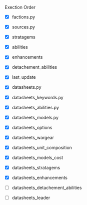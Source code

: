 Exection Order

- [x] factions.py
- [x] sources.py
- [x] stratagems
- [x] abilities
- [x] enhancements
- [x] detachement_abilities
- [x] last_update

- [x] datasheets.py
- [x] datasheets_keywords.py
- [x] datasheets_abilities.py
- [x] datasheets_models.py
- [x] datasheets_options
- [x] datasheets_wargear
- [x] datasheets_unit_composition
- [x] datasheets_models_cost
- [x] datasheets_stratagems
- [x] datasheets_enhancements
- [ ] datasheets_detachement_abilities
- [ ] datasheets_leader